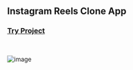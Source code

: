 ## Instagram Reels Clone App
### [Try Project](https://react-web-apps-ac67c.web.app/)
<br />

![image](https://user-images.githubusercontent.com/52380781/131562585-4a7f2dd2-eb6b-4694-9a7f-850ae1149e15.png)
